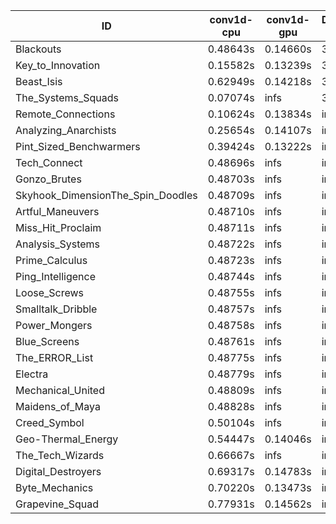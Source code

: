 |ID|conv1d-cpu|conv1d-gpu|DWSPConv2D-gpu|gemm-gpu|avg|
|-|-|-|-|-|-|
|Blackouts|0.48643s|0.14660s|3.02747s|2.02865s|1.42229s|
|Key_to_Innovation|0.15582s|0.13239s|3.28327s|2.22403s|1.44888s|
|Beast_Isis|0.62949s|0.14218s|3.02139s|2.02285s|1.45398s|
|The_Systems_Squads|0.07074s|infs|3.27543s|1.89364s|infs|
|Remote_Connections|0.10624s|0.13834s|infs|4.58499s|infs|
|Analyzing_Anarchists|0.25654s|0.14107s|infs|4.57505s|infs|
|Pint_Sized_Benchwarmers|0.39424s|0.13222s|infs|1.88937s|infs|
|Tech_Connect|0.48696s|infs|infs|4.59186s|infs|
|Gonzo_Brutes|0.48703s|infs|infs|4.61231s|infs|
|Skyhook_DimensionThe_Spin_Doodles|0.48709s|infs|infs|4.58387s|infs|
|Artful_Maneuvers|0.48710s|infs|infs|4.58786s|infs|
|Miss_Hit_Proclaim|0.48711s|infs|infs|4.59331s|infs|
|Analysis_Systems|0.48722s|infs|infs|4.60350s|infs|
|Prime_Calculus|0.48723s|infs|infs|4.60001s|infs|
|Ping_Intelligence|0.48744s|infs|infs|4.59442s|infs|
|Loose_Screws|0.48755s|infs|infs|4.59094s|infs|
|Smalltalk_Dribble|0.48757s|infs|infs|4.58940s|infs|
|Power_Mongers|0.48758s|infs|infs|4.60004s|infs|
|Blue_Screens|0.48761s|infs|infs|4.58736s|infs|
|The_ERROR_List|0.48775s|infs|infs|4.59794s|infs|
|Electra|0.48779s|infs|infs|4.59670s|infs|
|Mechanical_United|0.48809s|infs|infs|4.59079s|infs|
|Maidens_of_Maya|0.48828s|infs|infs|4.59418s|infs|
|Creed_Symbol|0.50104s|infs|infs|4.58807s|infs|
|Geo-Thermal_Energy|0.54447s|0.14046s|infs|4.58258s|infs|
|The_Tech_Wizards|0.66667s|infs|infs|4.58300s|infs|
|Digital_Destroyers|0.69317s|0.14783s|infs|4.58383s|infs|
|Byte_Mechanics|0.70220s|0.13473s|infs|4.58415s|infs|
|Grapevine_Squad|0.77931s|0.14562s|infs|4.57653s|infs|
